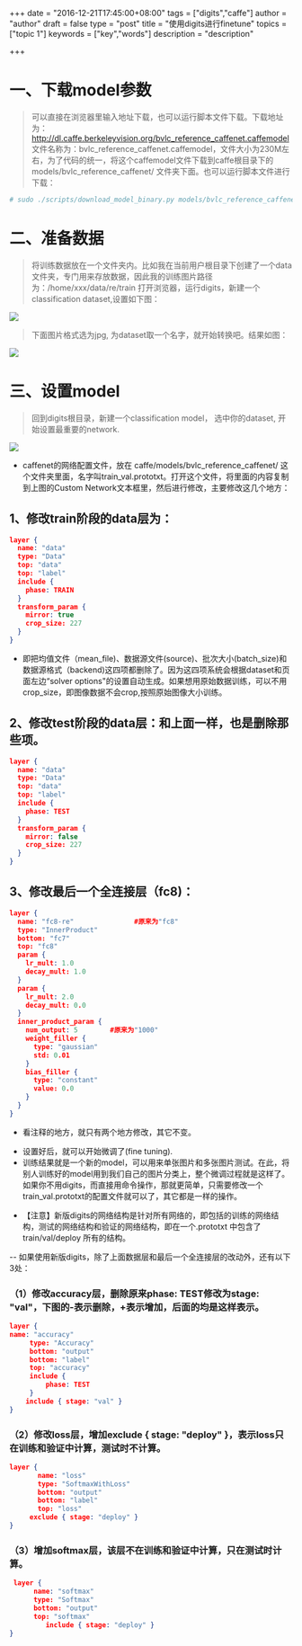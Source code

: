 +++
date = "2016-12-21T17:45:00+08:00"
tags = ["digits","caffe"]
author = "author"
draft = false
type = "post"
title = "使用digits进行finetune"
topics = ["topic 1"]
keywords = ["key","words"]
description = "description"

+++

# 一、下载model参数
> 可以直接在浏览器里输入地址下载，也可以运行脚本文件下载。下载地址为：http://dl.caffe.berkeleyvision.org/bvlc_reference_caffenet.caffemodel
文件名称为：bvlc_reference_caffenet.caffemodel，文件大小为230M左右，为了代码的统一，将这个caffemodel文件下载到caffe根目录下的 models/bvlc_reference_caffenet/ 文件夹下面。也可以运行脚本文件进行下载：
```sh
# sudo ./scripts/download_model_binary.py models/bvlc_reference_caffenet
```

# 二、准备数据
> 将训练数据放在一个文件夹内。比如我在当前用户根目录下创建了一个data文件夹，专门用来存放数据，因此我的训练图片路径为：/home/xxx/data/re/train
打开浏览器，运行digits，新建一个classification dataset,设置如下图：

![](/post/images/digits/image001.png)

> 下面图片格式选为jpg, 为dataset取一个名字，就开始转换吧。结果如图：

![](/post/images/digits/image003.png)

# 三、设置model

> 回到digits根目录，新建一个classification model， 选中你的dataset, 开始设置最重要的network.

![](/post/images/digits/image005.png)

- caffenet的网络配置文件，放在 caffe/models/bvlc_reference_caffenet/ 这个文件夹里面，名字叫train_val.prototxt。打开这个文件，将里面的内容复制到上图的Custom Network文本框里，然后进行修改，主要修改这几个地方：

## 1、修改train阶段的data层为：

```json
layer {
  name: "data"
  type: "Data"
  top: "data"
  top: "label"
  include {
    phase: TRAIN
  }
  transform_param {
    mirror: true
    crop_size: 227
  }
}

```

- 即把均值文件（mean_file)、数据源文件(source)、批次大小(batch_size)和数据源格式（backend)这四项都删除了。因为这四项系统会根据dataset和页面左边“solver options"的设置自动生成。如果想用原始数据训练，可以不用crop_size，即图像数据不会crop,按照原始图像大小训练。

## 2、修改test阶段的data层：和上面一样，也是删除那些项。

```json
layer {
  name: "data"
  type: "Data"
  top: "data"
  top: "label"
  include {
    phase: TEST
  }
  transform_param {
    mirror: false
    crop_size: 227
  }
}
```

## 3、修改最后一个全连接层（fc8)：

```json
layer {
  name: "fc8-re"               #原来为"fc8"
  type: "InnerProduct"
  bottom: "fc7"
  top: "fc8"
  param {
    lr_mult: 1.0
    decay_mult: 1.0
  }
  param {
    lr_mult: 2.0
    decay_mult: 0.0
  }
  inner_product_param {
    num_output: 5        #原来为"1000"
    weight_filler {
      type: "gaussian"
      std: 0.01
    }
    bias_filler {
      type: "constant"
      value: 0.0
    }
  }
}
```

- 看注释的地方，就只有两个地方修改，其它不变。
* 设置好后，就可以开始微调了(fine tuning).
* 训练结果就是一个新的model，可以用来单张图片和多张图片测试。在此，将别人训练好的model用到我们自己的图片分类上，整个微调过程就是这样了。如果你不用digits，而直接用命令操作，那就更简单，只需要修改一个train_val.prototxt的配置文件就可以了，其它都是一样的操作。
- 【注意】新版digits的网络结构是针对所有网络的，即包括的训练的网络结构，测试的网络结构和验证的网络结构，即在一个.prototxt 中包含了train/val/deploy 所有的结构。

-- 如果使用新版digits，除了上面数据层和最后一个全连接层的改动外，还有以下3处：

### （1）修改accuracy层，删除原来phase: TEST修改为stage: "val"，下图的-表示删除，+表示增加，后面的均是这样表示。

```json
layer {
name: "accuracy"
     type: "Accuracy"
     bottom: "output"
     bottom: "label"
     top: "accuracy"
     include {
         phase: TEST
     }
    include { stage: "val" }
}
```
### （2）修改loss层，增加exclude { stage: "deploy" }，表示loss只在训练和验证中计算，测试时不计算。

```json
layer {
       name: "loss"
       type: "SoftmaxWithLoss"
       bottom: "output"
       bottom: "label"
       top: "loss"
     exclude { stage: "deploy" }
}
```

### （3）增加softmax层，该层不在训练和验证中计算，只在测试时计算。

```json
 layer {
      name: "softmax"
      type: "Softmax"
      bottom: "output"
      top: "softmax"
         include { stage: "deploy" }
}
```


